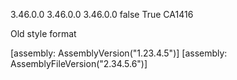﻿<AssemblyVersion>3.46.0.0</AssemblyVersion>
<FileVersion>3.46.0.0</FileVersion>
<Version>3.46.0.0</Version>
<IncludeSourceRevisionInInformationalVersion>false</IncludeSourceRevisionInInformationalVersion>
<GenerateAssemblyInfo>True</GenerateAssemblyInfo>
<NoWarn>CA1416</NoWarn>


Old style format

[assembly: AssemblyVersion("1.23.4.5")]
[assembly: AssemblyFileVersion("2.34.5.6")]


